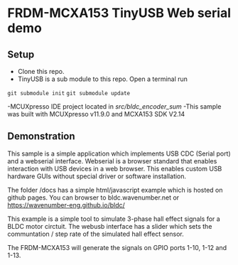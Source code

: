 # FRDM-MCXA153 TinyUSB Web serial demo

## Setup

- Clone this repo.
- TinyUSB is a sub module to this repo. Open a terminal run

`git submodule init`
`git submodule update`

-MCUXpresso IDE project located in *src/bldc_encoder_sum*
-This sample was built with MCUXpresso  v11.9.0 and MCXA153 SDK V2.14

## Demonstration


This sample is a simple application which implements USB CDC (Serial port) and a webserial interface. Webserial is a browser standard that enables interaction with USB devices in a web browser.  This enables custom USB hardware GUIs without special driver or software installation.

The folder /docs has a simple html/javascript example which is hosted on github pages.  You can browser to bldc.wavenumber.net or https://wavenumber-eng.github.io/bldc/


This example is a simple tool to simulate 3-phase hall effect signals for a BLDC motor circtuit.  The webusb interface has a slider which sets the communtation / step rate of the simulated hall effect sensor.

The FRDM-MCXA153 will generate the signals on GPIO ports 1-10, 1-12 and 1-13.

